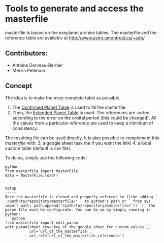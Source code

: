 # Tools to generate and access the masterfile
masterfile is based on the exoplanet archive tables.
The masterfile and the reference table are available at http://www.astro.umontreal.ca/~adb/

Contributors:
-------------
- Antoine Darveau-Bernier
- Merrin Peterson

Concept
-------
The idea is to make the most complete table as possible.
1. The [Confirmed Planet Table](https://exoplanetarchive.ipac.caltech.edu/docs/API_exoplanet_columns.html) is used to fill the masterfile. 
2. Then, the [Extended Planet Table](https://exoplanetarchive.ipac.caltech.edu/docs/API_exomultpars_columns.html) is used. The references are sorted according to the error on the orbital period (this could be changed). All the values from a particular reference are used to keep a minimum of consistency.

The resulting file can be used directly. It is also possible to complement this _masterfile_ with:
3. a google sheet (ask me if you want the link)
4. a local custom table (default is csv file).

To do so, simply use the following code:
```
python
from masterfile import MasterFile
data = MasterFile.load()


Setup
-----
Once the masterfile is cloned and properly referred to (like adding ` '/path/to/repository/masterfile/' ` to python's path or ` from sys import path; path.append('/path/to/repository/masterfile/')) `), the param file must be configurate. You can do so by simply running in python:
```python
from masterfile import edit_param
edit_param(sheet_key='key_of_the_google_sheet_for_custom_values',
           url='url_of_the_masterfile',
           url_ref='url_of_the_masterfile_references')
